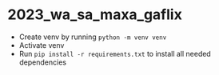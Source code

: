 # 2023_wa_sa_maxa_gaflix
- Create venv by running `python -m venv venv`
- Activate venv
- Run `pip install -r requirements.txt` to install all needed dependencies
